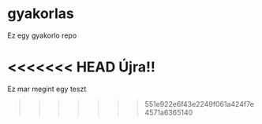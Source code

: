 # gyakorlas
Ez egy gyakorlo repo

<<<<<<< HEAD
Újra!!
=======
Ez mar megint egy teszt
>>>>>>> 551e922e6f43e2249f061a424f7e4571a6365140
